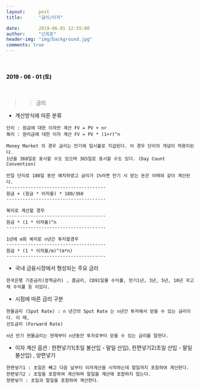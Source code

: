 ```yaml
---
layout:     post
title:      "금리/이자"

date:       2019-06-01 12:55:00
author:     "신희준"
header-img: "img/background.jpg"
comments: true
---
```


<head>
 <meta property="og:type" content="Interest">
 <meta property="og:title" content="Interest">
 <meta property="og:description" content="Interest">
 <meta property="og:url" content="http://shj7242.github.io/2018/06/01/Interest/">

 <meta name="twitter:card" content="Interest">
  <meta name="twitter:title" content="Interest">
  <meta name="twitter:description" content="Interest">
  <meta name="FACEBOOK:domain" content="http://shj7242.github.io/2018/06/01/Interest/">
  <meta name="facebook:card" content="Interest">
   <meta name="facebook:title" content="Interest">
   <meta name="facebook:description" content="Interest">
   <meta name="facebook:domain" content="http://shj7242.github.io/2018/06/01/Interest/">


 </head>

<br>
<H4 style ="font-weight:bold; color:black;"> </H4>

<H4 style ="font-weight:bold; color : black">2019 - 06 - 01 (토)</H4>
<br>

>> 금리


* 계산방식에 따른 분류

~~~
단리 : 원금에 대한 이자만 계산 FV = PV + nr
복리 : 원리금에 대한 이자 계산 FV = PV * (1+r)^n

Money Market 의 경우 금리는 만기에 일시불로 지급된다. 이 경우 단리의 개념이 적용이된다.
1년을 360일로 표시할 수도 있으며 365일로 표시할 수도 있다. (Day Count Convention)

만일 단리로 180일 동안 예치하였고 금리가 1%라면 만기 시 받는 돈은 아래와 같이 계산된다.
-------------------------------------
원금 + (원금 * 이자율) * 180/360 
-------------------------------------

복리로 계산할 경우
-------------------------------------
원금 * (1 * 이자율)^n 
-------------------------------------

1년에 m회 복리로 n년간 투자할경우
-------------------------------------
원금 * (1 * 이자율/m)^(m*n) 
-------------------------------------

~~~

* 국내 금융시장에서 형성되는 주요 금리

~~~
한국은행 기준금리(정책금리) , 콜금리, CD91일물 수익률, 만기1년, 3년, 5년, 10년 국고채 수익률 등 이있다.
~~~

* 시점에 따른 금리 구분

~~~
현물금리 (Spot Rate) : n 년간의 Spot Rate 는 n년간 투자해서 얻을 수 있는 금리이다. 이 때, 
선도금리 (Forward Rate)

n년 만기 현물금리는 현재부터 n년동안 투자로부터 얻을 수 있는 금리를 말한다.
~~~

* 이자 계산 옵션 : 한편넣기1(초일 불산입 - 말일 산입), 한편넣기2(초일 산입 - 말일 불산입) , 양편넣기

~~~
한편넣기1 : 초일은 빼고 다음 날부터 이자계산을 시작하는데 말일까지 포함하여 계산한다.
한편넣기2 : 초일을 포함하여 계산하며 말일을 계산에 포함하지 않는다.
양편넣기 : 초일과 말일을 포함하여 계산한다.
~~~

